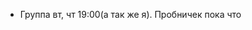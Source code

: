 - Группа вт, чт 19:00(а так же я). Пробничек пока что

<!---
Ambjorn72/Ambjorn72 is a ✨ special ✨ repository because its `README.md` (this file) appears on your GitHub profile.
You can click the Preview link to take a look at your changes.
--->
